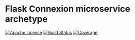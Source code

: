 # Flask Connexion microservice archetype

[![Apache License](https://img.shields.io/badge/license-Apache%202.0-orange.svg?style=flat&color=important)](http://www.apache.org/licenses/LICENSE-2.0)
[![Build Status](https://travis-ci.com/elixir-cloud-aai/archetype-flask-connexion.svg?branch=dev)](https://travis-ci.com/elixir-cloud-aai/archetype-flask-connexion)
[![Coverage](https://img.shields.io/coveralls/github/elixir-cloud-aai/archetype-flask-connexion)](https://coveralls.io/github/elixir-cloud-aai/archetype-flask-connexion)